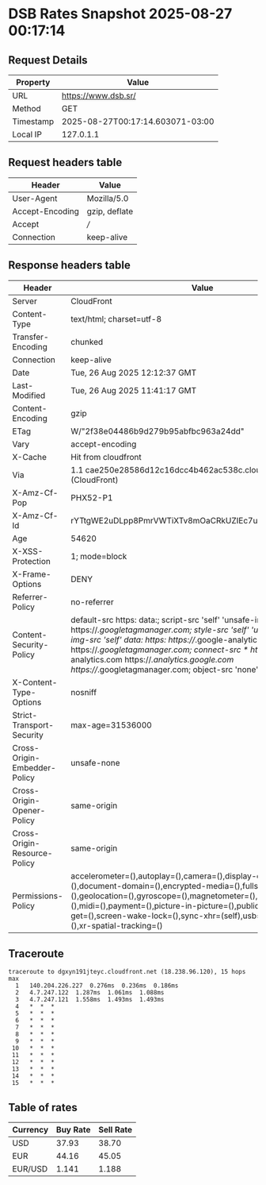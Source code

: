 # DSB Rates Snapshot 2025-08-27 00:17:14
## Request Details

| Property | Value |
|----------|-------|
| URL | https://www.dsb.sr/ |
| Method | GET |
| Timestamp | 2025-08-27T00:17:14.603071-03:00 |
| Local IP | 127.0.1.1 |
    
## Request headers table

| Header | Value |
|--------|-------|
| User-Agent | Mozilla/5.0 |
| Accept-Encoding | gzip, deflate |
| Accept | */* |
| Connection | keep-alive |

    
## Response headers table
| Header | Value |
|--------|-------|
| Server | CloudFront |
| Content-Type | text/html; charset=utf-8 |
| Transfer-Encoding | chunked |
| Connection | keep-alive |
| Date | Tue, 26 Aug 2025 12:12:37 GMT |
| Last-Modified | Tue, 26 Aug 2025 11:41:17 GMT |
| Content-Encoding | gzip |
| ETag | W/"2f38e04486b9d279b95abfbc963a24dd" |
| Vary | accept-encoding |
| X-Cache | Hit from cloudfront |
| Via | 1.1 cae250e28586d12c16dcc4b462ac538c.cloudfront.net (CloudFront) |
| X-Amz-Cf-Pop | PHX52-P1 |
| X-Amz-Cf-Id | rYTtgWE2uDLpp8PmrVWTiXTv8mOaCRkUZIEc7ul66Lli6J5o9Z0iyA== |
| Age | 54620 |
| X-XSS-Protection | 1; mode=block |
| X-Frame-Options | DENY |
| Referrer-Policy | no-referrer |
| Content-Security-Policy | default-src https: data:; script-src 'self' 'unsafe-inline' https://*.googletagmanager.com; style-src 'self' 'unsafe-inline' data:; img-src 'self' data: https: https://*.google-analytics.com https://*.googletagmanager.com; connect-src * https://*.google-analytics.com https://*.analytics.google.com https://*.googletagmanager.com; object-src 'none' |
| X-Content-Type-Options | nosniff |
| Strict-Transport-Security | max-age=31536000 |
| Cross-Origin-Embedder-Policy | unsafe-none |
| Cross-Origin-Opener-Policy | same-origin |
| Cross-Origin-Resource-Policy | same-origin |
| Permissions-Policy | accelerometer=(),autoplay=(),camera=(),display-capture=(),document-domain=(),encrypted-media=(),fullscreen=(),geolocation=(),gyroscope=(),magnetometer=(),microphone=(),midi=(),payment=(),picture-in-picture=(),publickey-credentials-get=(),screen-wake-lock=(),sync-xhr=(self),usb=(),web-share=(),xr-spatial-tracking=() |

## Traceroute 

```
traceroute to dgxyn191jteyc.cloudfront.net (18.238.96.120), 15 hops max
  1   140.204.226.227  0.276ms  0.236ms  0.186ms 
  2   4.7.247.122  1.287ms  1.061ms  1.088ms 
  3   4.7.247.121  1.558ms  1.493ms  1.493ms 
  4   *  *  * 
  5   *  *  * 
  6   *  *  * 
  7   *  *  * 
  8   *  *  * 
  9   *  *  * 
 10   *  *  * 
 11   *  *  * 
 12   *  *  * 
 13   *  *  * 
 14   *  *  * 
 15   *  *  * 

```


## Table of rates

| Currency | Buy Rate | Sell Rate |
|----------|----------|-----------|
| USD | 37.93 | 38.70 |
| EUR | 44.16 | 45.05 |
| EUR/USD | 1.141 | 1.188 |
